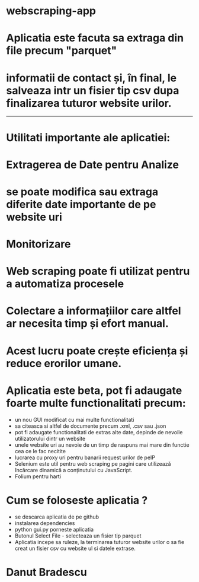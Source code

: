 # webscraping-app

# Aplicatia este facuta sa extraga din file precum "parquet" 
# informatii de contact și, în final, le salveaza intr un fisier tip csv dupa finalizarea tuturor website urilor.
----------------------------------------------
# Utilitati importante ale aplicatiei: 

# Extragerea de Date pentru Analize
# se poate modifica sau extraga diferite date importante de pe website uri
# Monitorizare
# Web scraping poate fi utilizat pentru a automatiza procesele
# Colectare a informațiilor care altfel ar necesita timp și efort manual. 
# Acest lucru poate crește eficiența și reduce erorilor umane.


# Aplicatia este beta, pot fi adaugate foarte multe functionalitati precum:
- un nou GUI modificat cu mai multe functionalitati
- sa citeasca si altfel de documente precum .xml, .csv sau .json
- pot fi adaugate functionalitati de extras alte date, depinde de nevoile utilizatorului dintr un website
- unele website uri au nevoie de un timp de raspuns mai mare din functie cea ce le fac necitite
- lucrarea cu proxy uri pentru banarii request urilor de peIP
- Selenium este util pentru web scraping pe pagini care utilizează încărcare dinamică a conținutului cu JavaScript.
- Folium pentru harti

# Cum se foloseste aplicatia ? 

- se descarca aplicatia de pe github
- instalarea dependencies
- python gui.py porneste aplicatia
- Butonul Select File - selecteaza un fisier tip parquet
- Aplicatia incepe sa ruleze, la terminarea tuturor website urilor o sa fie creat un fisier csv cu website ul si datele extrase.


# Danut Bradescu


